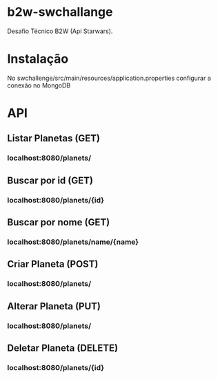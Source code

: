 # b2w-swchallange
Desafio Técnico B2W (Api Starwars).

# Instalação

No swchallenge/src/main/resources/application.properties configurar a conexão no MongoDB


# API


## Listar Planetas (GET)
### localhost:8080/planets/

## Buscar por id (GET)
### localhost:8080/planets/{id}

## Buscar por nome (GET)
### localhost:8080/planets/name/{name}

## Criar Planeta (POST)
### localhost:8080/planets/
 
## Alterar Planeta (PUT)
### localhost:8080/planets/

## Deletar Planeta (DELETE)
### localhost:8080/planets/{id}


